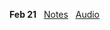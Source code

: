 **Feb 21** &nbsp; [Notes](../bible-study/2025_Feb_21/Intro_to_John.pdf)&nbsp;&nbsp; [Audio](../bible-study/2025_Feb_21/audio.ogg)

